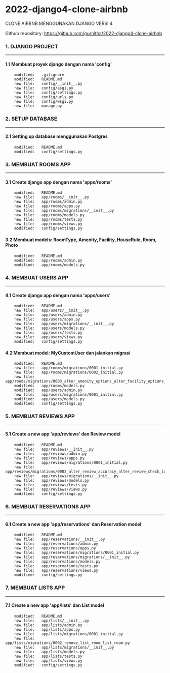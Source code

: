 # 2022-django4-clone-airbnb
CLONE AIRBNB MENGGUNAKAN DJANGO VERSI 4

Github repository: https://github.com/gurnitha/2022-django4-clone-airbnb


### 1. DJANGO PROJECT
---------------------

#### 1.1 Membuat proyek django dengan nama 'config'

        modified:   .gitignore
        modified:   README.md
        new file:   config/__init__.py
        new file:   config/asgi.py
        new file:   config/settings.py
        new file:   config/urls.py
        new file:   config/wsgi.py
        new file:   manage.py


### 2. SETUP DATABASE
---------------------

#### 2.1 Setting up database menggunakan Postgres

        modified:   README.md
        modified:   config/settings.py


### 3. MEMBUAT ROOMS APP
------------------------

#### 3.1 Create django app dengan nama 'apps/rooms'

        modified:   README.md
        new file:   app/rooms/__init__.py
        new file:   app/rooms/admin.py
        new file:   app/rooms/apps.py
        new file:   app/rooms/migrations/__init__.py
        new file:   app/rooms/models.py
        new file:   app/rooms/tests.py
        new file:   app/rooms/views.py
        modified:   config/settings.py

#### 3.2 Membuat models: RoomType, Amenity, Facility, HouseRule, Room, Photo 

        modified:   README.md
        modified:   app/rooms/admin.py
        modified:   app/rooms/models.py


### 4. MEMBUAT USERS APP
------------------------

#### 4.1 Create django app dengan nama 'apps/users'

        modified:   README.md
        new file:   app/users/__init__.py
        new file:   app/users/admin.py
        new file:   app/users/apps.py
        new file:   app/users/migrations/__init__.py
        new file:   app/users/models.py
        new file:   app/users/tests.py
        new file:   app/users/views.py
        modified:   config/settings.py

#### 4.2 Membuat model: MyCustomUser dan jalankan migrasi

        modified:   README.md
        new file:   app/rooms/migrations/0001_initial.py
        new file:   app/rooms/migrations/0002_initial.py
        new file:   app/rooms/migrations/0003_alter_amenity_options_alter_facility_options_and_more.py
        modified:   app/rooms/models.py
        modified:   app/users/admin.py
        new file:   app/users/migrations/0001_initial.py
        modified:   app/users/models.py
        modified:   config/settings.py


### 5. MEMBUAT REVIEWS APP
--------------------------

#### 5.1 Create a new app 'app/reviews' dan  Review model

        modified:   README.md
        new file:   app/reviews/__init__.py
        new file:   app/reviews/admin.py
        new file:   app/reviews/apps.py
        new file:   app/reviews/migrations/0001_initial.py
        new file:   app/reviews/migrations/0002_alter_review_accuracy_alter_review_check_in_and_more.py
        new file:   app/reviews/migrations/__init__.py
        new file:   app/reviews/models.py
        new file:   app/reviews/tests.py
        new file:   app/reviews/views.py
        modified:   config/settings.py


### 6. MEMBUAT RESERVATIONS APP
-------------------------------

#### 6.1 Create a new app 'app/reservations' dan Reservation model

        modified:   README.md
        new file:   app/reservations/__init__.py
        new file:   app/reservations/admin.py
        new file:   app/reservations/apps.py
        new file:   app/reservations/migrations/0001_initial.py
        new file:   app/reservations/migrations/__init__.py
        new file:   app/reservations/models.py
        new file:   app/reservations/tests.py
        new file:   app/reservations/views.py
        modified:   config/settings.py


### 7. MEMBUAT LISTS APP
------------------------

#### 7.1 Create a new app 'app/lists' dan List model

        modified:   README.md
        new file:   app/lists/__init__.py
        new file:   app/lists/admin.py
        new file:   app/lists/apps.py
        new file:   app/lists/migrations/0001_initial.py
        new file:   app/lists/migrations/0002_remove_list_room_list_room.py
        new file:   app/lists/migrations/__init__.py
        new file:   app/lists/models.py
        new file:   app/lists/tests.py
        new file:   app/lists/views.py
        modified:   config/settings.py